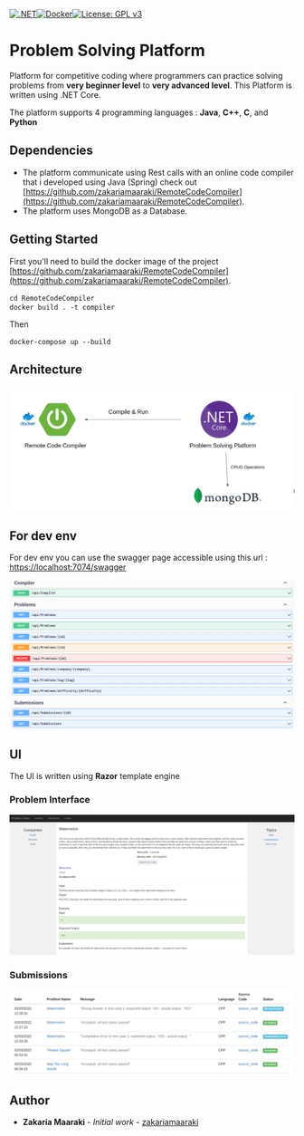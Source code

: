 [![.NET](https://github.com/zakariamaaraki/Problem-Solving-Platform/actions/workflows/dotnet.yml/badge.svg)](https://github.com/zakariamaaraki/Problem-Solving-Platform/actions/workflows/dotnet.yml)[![Docker](https://badgen.net/badge/icon/docker?icon=docker&label)](https://https://docker.com/)[![License: GPL v3](https://img.shields.io/badge/License-GPLv3-blue.svg)](https://www.gnu.org/licenses/gpl-3.0)

# Problem Solving Platform

Platform for competitive coding where programmers can practice solving problems from **very beginner level** to **very advanced level**.
This Platform is written using .NET Core.

The platform supports 4 programming languages : **Java**, **C++**, **C**, and **Python**

## Dependencies

* The platform communicate using Rest calls with an online code compiler that i developed using Java (Spring) check out [https://github.com/zakariamaaraki/RemoteCodeCompiler](https://github.com/zakariamaaraki/RemoteCodeCompiler).
* The platform uses MongoDB as a Database.

## Getting Started

First you'll need to build the docker image of the project [https://github.com/zakariamaaraki/RemoteCodeCompiler](https://github.com/zakariamaaraki/RemoteCodeCompiler). 

```shell
cd RemoteCodeCompiler
docker build . -t compiler
```

Then 

```shell
docker-compose up --build
```

## Architecture 

![Architecture](images/ProblemSolvingPlatform.png?raw=true "ProblemSolvingPlatform")


## For dev env

For dev env you can use the swagger page accessible using this url : [https://localhost:7074/swagger](https://localhost:7074/swagger)

![Swagger](images/Swagger-page.png?raw=true "ProblemSolvingPlatformSwagger")


## UI

The UI is written using **Razor** template engine

### Problem Interface

![Problem Interface](images/problem_interface.png?raw=true "ProblemInterface")

### Submissions

![Submissions Interface](images/Submission_page.png?raw=true "SubmissionsInterface")

## Author

- **Zakaria Maaraki** - _Initial work_ - [zakariamaaraki](https://github.com/zakariamaaraki)
